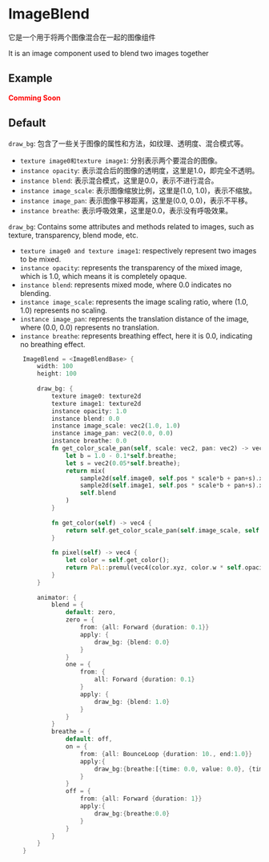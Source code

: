 # ImageBlend

它是一个用于将两个图像混合在一起的图像组件

It is an image component used to blend two images together

## Example

<strong style="color: #FF0000">
Comming Soon
</strong>

## Default
`draw_bg`: 包含了一些关于图像的属性和方法，如纹理、透明度、混合模式等。
- `texture image0和texture image1`: 分别表示两个要混合的图像。
- `instance opacity`: 表示混合后的图像的透明度，这里是1.0，即完全不透明。
- `instance blend`: 表示混合模式，这里是0.0，表示不进行混合。
- `instance image_scale`: 表示图像缩放比例，这里是(1.0, 1.0)，表示不缩放。
- `instance image_pan`: 表示图像平移距离，这里是(0.0, 0.0)，表示不平移。
- `instance breathe`: 表示呼吸效果，这里是0.0，表示没有呼吸效果。

`draw_bg`: Contains some attributes and methods related to images, such as texture, transparency, blend mode, etc.
- `texture image0 and texture image1`: respectively represent two images to be mixed.
- `instance opacity`: represents the transparency of the mixed image, which is 1.0, which means it is completely opaque.
- `instance blend`: represents mixed mode, where 0.0 indicates no blending.
- `instance image_scale`: represents the image scaling ratio, where (1.0, 1.0) represents no scaling.
- `instance image_pan`: represents the translation distance of the image, where (0.0, 0.0) represents no translation.
- `instance breathe`: represents breathing effect, here it is 0.0, indicating no breathing effect.

```rust
    ImageBlend = <ImageBlendBase> {
        width: 100
        height: 100
                
        draw_bg: {
            texture image0: texture2d
            texture image1: texture2d
            instance opacity: 1.0
            instance blend: 0.0
            instance image_scale: vec2(1.0, 1.0)
            instance image_pan: vec2(0.0, 0.0)
            instance breathe: 0.0            
            fn get_color_scale_pan(self, scale: vec2, pan: vec2) -> vec4 {
                let b = 1.0 - 0.1*self.breathe;
                let s = vec2(0.05*self.breathe);
                return mix(
                    sample2d(self.image0, self.pos * scale*b + pan+s).xyzw,
                    sample2d(self.image1, self.pos * scale*b + pan+s).xyzw,
                    self.blend
                )
            }
            
            fn get_color(self) -> vec4 {
                return self.get_color_scale_pan(self.image_scale, self.image_pan)
            }
                        
            fn pixel(self) -> vec4 {
                let color = self.get_color();
                return Pal::premul(vec4(color.xyz, color.w * self.opacity))
            }
        }
                
        animator: {
            blend = {
                default: zero,
                zero = {
                    from: {all: Forward {duration: 0.1}}
                    apply: {
                        draw_bg: {blend: 0.0}
                    }
                }
                one = {
                    from: {
                        all: Forward {duration: 0.1}
                    }
                    apply: {
                        draw_bg: {blend: 1.0}
                    }
                }
            } 
            breathe = {
                default: off,
                on = {
                    from: {all: BounceLoop {duration: 10., end:1.0}}
                    apply:{
                        draw_bg:{breathe:[{time: 0.0, value: 0.0}, {time:1.0,value:1.0}]}
                    }
                }
                off = {
                    from: {all: Forward {duration: 1}}
                    apply:{
                        draw_bg:{breathe:0.0}
                    }
                }
            }
        }
    }
```